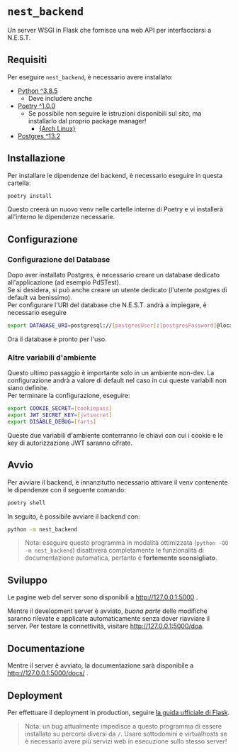 # `nest_backend`

Un server WSGI in Flask che fornisce una web API per interfacciarsi a N.E.S.T.

## Requisiti

Per eseguire `nest_backend`, è necessario avere installato:

- [Python ^3.8.5](https://www.python.org/downloads/)
  - Deve includere anche 
- [Poetry ^1.0.0](https://python-poetry.org/docs/)
  - Se possibile non seguire le istruzioni disponibili sul sito, ma installarlo dal proprio package manager!
    - [{Arch Linux}](https://archlinux.org/packages/community/any/python-poetry/)
- [Postgres ^13.2](https://www.postgresql.org/download/)

## Installazione

Per installare le dipendenze del backend, è necessario eseguire in questa cartella:

```bash
poetry install
```

Questo creerà un nuovo venv nelle cartelle interne di Poetry e vi installerà all'interno le dipendenze necessarie.

## Configurazione

### Configurazione del Database

Dopo aver installato Postgres, è necessario creare un database dedicato all'applicazione (ad esempio PdSTest).  
Se si desidera, si può anche creare un utente dedicato (l'utente postgres di default va benissimo).  
Per configurare l'URI del database che N.E.S.T. andrà a impiegare, è necessario eseguire

```bash
export DATABASE_URI=postgresql://[postgresUser]:[postgresPassword]@localhost:[port, default 5432]/[DatabaseName]
```

Ora il database è pronto per l'uso.

### Altre variabili d'ambiente

Questo ultimo passaggio è importante solo in un ambiente non-dev. La configurazione andrà a valore di default nel caso
in cui queste variabili non siano definite.  
Per terminare la configurazione, eseguire:

```bash
export COOKIE_SECRET=[cookiepass]
export JWT_SECRET_KEY=[jwtsecret]
export DISABLE_DEBUG=[farts]
```

Queste due variabili d'ambiente conterranno le chiavi con cui i cookie e le key di autorizzazione JWT saranno 
cifrate.

## Avvio

Per avviare il backend, è innanzitutto necessario attivare il venv contenente le dipendenze con il seguente comando:

```bash
poetry shell
```

In seguito, è possibile avviare il backend con:

```bash
python -m nest_backend
```

> Nota: eseguire questo programma in modalità ottimizzata (`python -OO -m nest_backend`) 
> disattiverà completamente le funzionalità di documentazione automatica, pertanto è **fortemente sconsigliato**.

## Sviluppo

Le pagine web del server sono disponibili a http://127.0.0.1:5000 .

Mentre il development server è avviato, _buona parte_ delle modifiche saranno rilevate e applicate automaticamente
senza dover riavviare il server. Per testare la connettività, visitare http://127.0.0.1:5000/doa.

## Documentazione

Mentre il server è avviato, la documentazione sarà disponibile a http://127.0.0.1:5000/docs/ .

## Deployment

Per effettuare il deployment in production, 
seguire [la guida ufficiale di Flask](https://flask.palletsprojects.com/en/1.1.x/deploying/).

> Nota: un bug attualmente impedisce a questo programma di essere installato su percorsi diversi da `/`.
> Usare sottodomini e virtualhosts se è necessario avere più servizi web in esecuzione sullo stesso server!

